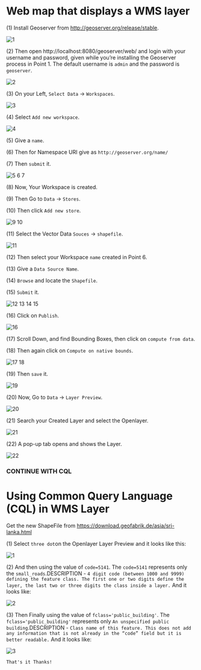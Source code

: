 # Web map that displays a WMS layer

(1) Install Geoserver from http://geoserver.org/release/stable.

![1](img/1.png)

(2) Then open http://localhost:8080/geoserver/web/ and login with your username and password, given while you’re installing the Geoserver process in Point 1. The default username is `admin` and the password is `geoserver`.

![2](img/2.png)

(3) On your Left, `Select Data` → `Workspaces`. 

![3](img/3.png)

(4) Select `Add new workspace`.

![4](img/4.png)

(5) Give a `name`.

(6) Then for Namespace URI give as `http://geoserver.org/name/`

(7) Then `submit` it.

![5 6 7](img/5_6_7.png)

(8) Now, Your Workspace is created.

(9) Then Go to `Data` → `Stores`.

(10) Then click `Add new store`.

![9 10](img/9_10.png)

(11) Select the Vector Data `Souces` → `shapefile`.

![11](img/11.png)

(12) Then select your Workspace `name` created in Point 6.

(13) Give a `Data Source Name`.

(14) `Browse` and locate the `Shapefile`.

(15) `Submit` it.

![12 13 14 15](img/12_13_14_15.png)

(16) Click on `Publish`.

![16](img/16.png)

(17) Scroll Down, and find Bounding Boxes, then click on `compute from data`.

(18) Then again click on `Compute on native bounds`.

![17 18](img/17_18.png)

(19) Then `save` it.

![19](img/19.png)

(20) Now, Go to `Data` → `Layer Preview`.

![20](img/20.png)

(21) Search your Created Layer and select the Openlayer.

![21](img/21.png)

(22) A pop-up tab opens and shows the Layer.

![22](img/22.PNG)

### CONTINUE WITH CQL

# Using Common Query Language (CQL) in WMS Layer

Get the new ShapeFile from https://download.geofabrik.de/asia/sri-lanka.html

(1) Select `three dot`on the Openlayer Layer Preview and it looks like this:
    
![1](CQL/1st.PNG)

(2) And then using the value of `code=5141`. The `code=5141` represents only the `small_roads`.DESCRIPTION - `4 digit code (between 1000 and 9999) defining the feature class. The first one or
two digits define the layer, the last two or three digits the class inside a layer.` And it looks like:
    
![2](CQL/2nd.PNG)
    
(3) Then Finally using the value of `fclass='public_building'`. The `fclass='public_building'` represents only `An unspecified public building`.DESCRIPTION - `Class name of this feature. This does not add any information that is not already
in the “code” field but it is better readable.` And it looks like:
    
![3](CQL/3rd.PNG)

```That's it Thanks!```

